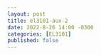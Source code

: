 ```yaml
---
layout: post
title: el3101-aux-2
date: 2022-8-26 14:00 -0300
categories: [EL3101]
published: false
---
```



